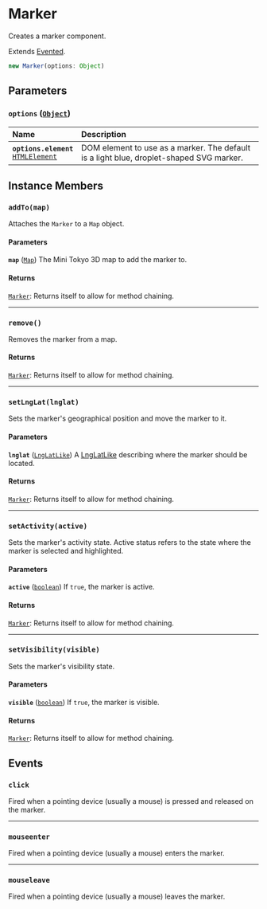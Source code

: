 # Marker

Creates a marker component.

Extends [Evented](https://docs.mapbox.com/mapbox-gl-js/api/events/#evented).

```js
new Marker(options: Object)
```

## Parameters

### **`options`** ([`Object`](https://developer.mozilla.org/docs/Web/JavaScript/Reference/Global_Objects/Object))

Name | Description
:-- | :--
**`options.element`**<br>[`HTMLElement`](https://developer.mozilla.org/docs/Web/HTML/Element) | DOM element to use as a marker. The default is a light blue, droplet-shaped SVG marker.

## Instance Members

### **`addTo(map)`**

Attaches the `Marker` to a `Map` object.

#### Parameters

**`map`** ([`Map`](./map.md)) The Mini Tokyo 3D map to add the marker to.

#### Returns

[`Marker`](./marker.md): Returns itself to allow for method chaining.

---

### **`remove()`**

Removes the marker from a map.

#### Returns

[`Marker`](./marker.md): Returns itself to allow for method chaining.

---

### **`setLngLat(lnglat)`**

Sets the marker's geographical position and move the marker to it.

#### Parameters

**`lnglat`** ([`LngLatLike`](https://docs.mapbox.com/mapbox-gl-js/api/geography/#lnglatlike)) A [LngLatLike](https://docs.mapbox.com/mapbox-gl-js/api/geography/#lnglatlike) describing where the marker should be located.

#### Returns

[`Marker`](./marker.md): Returns itself to allow for method chaining.

---

### **`setActivity(active)`**

Sets the marker's activity state. Active status refers to the state where the marker is selected and highlighted.

#### Parameters

**`active`** ([`boolean`](https://developer.mozilla.org/docs/Web/JavaScript/Reference/Global_Objects/Boolean)) If `true`, the marker is active.

#### Returns

[`Marker`](./marker.md): Returns itself to allow for method chaining.

---

### **`setVisibility(visible)`**

Sets the marker's visibility state.

#### Parameters

**`visible`** ([`boolean`](https://developer.mozilla.org/docs/Web/JavaScript/Reference/Global_Objects/Boolean)) If `true`, the marker is visible.

#### Returns

[`Marker`](./marker.md): Returns itself to allow for method chaining.

## Events

### **`click`**

Fired when a pointing device (usually a mouse) is pressed and released on the marker.

---

### **`mouseenter`**

Fired when a pointing device (usually a mouse) enters the marker.

---

### **`mouseleave`**

Fired when a pointing device (usually a mouse) leaves the marker.
